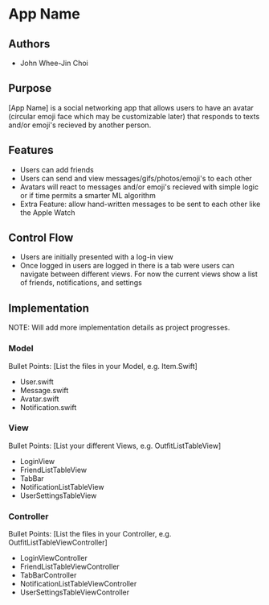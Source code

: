 # App Name

## Authors
* John Whee-Jin Choi

## Purpose
[App Name] is a social networking app that allows users to have an avatar (circular emoji face which may be customizable later) that responds to texts and/or emoji's recieved by another person. 

## Features
* Users can add friends
* Users can send and view messages/gifs/photos/emoji's to each other
* Avatars will react to messages and/or emoji's recieved with simple logic or if time permits a smarter ML algorithm
* Extra Feature: allow hand-written messages to be sent to each other like the Apple Watch

## Control Flow
* Users are initially presented with a log-in view
* Once logged in users are logged in there is a tab were users can navigate between different views. For now the current views show a list of friends, notifications, and settings

## Implementation
NOTE: Will add more implementation details as project progresses.
### Model
Bullet Points: [List the files in your Model, e.g. Item.Swift]
* User.swift
* Message.swift
* Avatar.swift
* Notification.swift

### View
Bullet Points: [List your different Views, e.g. OutfitListTableView]
* LoginView
* FriendListTableView
* TabBar
* NotificationListTableView
* UserSettingsTableView

### Controller
Bullet Points: [List the files in your Controller, e.g. OutfitListTableViewController]
* LoginViewController
* FriendListTableViewController
* TabBarController
* NotificationListTableViewController
* UserSettingsTableViewController
